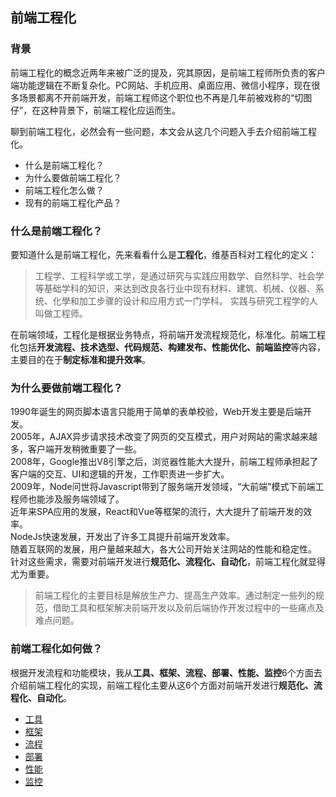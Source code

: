 ## 前端工程化

### 背景
前端工程化的概念近两年来被广泛的提及，究其原因，是前端工程师所负责的客户端功能逻辑在不断复杂化。PC网站、手机应用、桌面应用、微信小程序，现在很多场景都离不开前端开发，前端工程师这个职位也不再是几年前被戏称的“切图仔”，在这种背景下，前端工程化应运而生。

聊到前端工程化，必然会有一些问题，本文会从这几个问题入手去介绍前端工程化。
* 什么是前端工程化？
* 为什么要做前端工程化？
* 前端工程化怎么做？
* 现有的前端工程化产品？

### 什么是前端工程化？
要知道什么是前端工程化，先来看看什么是**工程化**，维基百科对工程化的定义：
> 工程学、工程科学或工学，是通过研究与实践应用数学、自然科学、社会学等基础学科的知识，来达到改良各行业中现有材料、建筑、机械、仪器、系统、化學和加工步骤的设计和应用方式一门学科。 实践与研究工程学的人叫做工程师。
> 

在前端领域，工程化是根据业务特点，将前端开发流程规范化，标准化。前端工程化包括**开发流程、技术选型、代码规范、构建发布、性能优化、前端监控**等内容，主要目的在于**制定标准和提升效率**。

### 为什么要做前端工程化？
1990年诞生的网页脚本语言只能用于简单的表单校验，Web开发主要是后端开发。  
2005年，AJAX异步请求技术改变了网页的交互模式，用户对网站的需求越来越多，客户端开发稍微重要了一些。  
2008年，Google推出V8引擎之后，浏览器性能大大提升，前端工程师承担起了客户端的交互、UI和逻辑的开发，工作职责进一步扩大。  
2009年，Node问世将Javascript带到了服务端开发领域，“大前端”模式下前端工程师也能涉及服务端领域了。  
近年来SPA应用的发展，React和Vue等框架的流行，大大提升了前端开发的效率。  
NodeJs快速发展，开发出了许多工具提升前端开发效率。  
随着互联网的发展，用户量越来越大，各大公司开始关注网站的性能和稳定性。  
针对这些需求，需要对前端开发进行**规范化、流程化、自动化**，前端工程化就显得尤为重要。

>前端工程化的主要目标是解放生产力、提高生产效率。通过制定一些列的规范，借助工具和框架解决前端开发以及前后端协作开发过程中的一些痛点及难点问题。

### 前端工程化如何做？
根据开发流程和功能模块，我从**工具、框架、流程、部署、性能、监控**6个方面去介绍前端工程化的实现，前端工程化主要从这6个方面对前端开发进行**规范化、流程化、自动化**。

* [工具](#)
* [框架](#)
* [流程](#)
* [部署](#)
* [性能](#)
* [监控](#)
